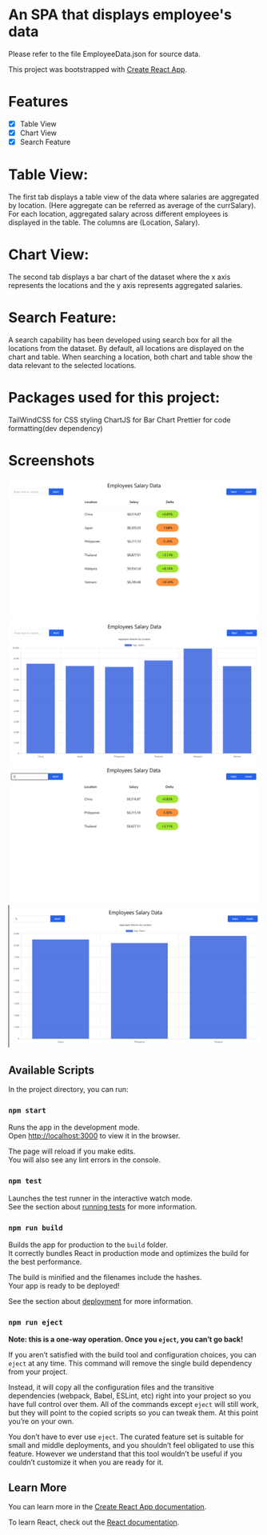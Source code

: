 # An SPA that displays employee's data

Please refer to the file EmployeeData.json for source data.

This project was bootstrapped with [Create React App](https://github.com/facebook/create-react-app).

# Features

- [x] Table View
- [x] Chart View
- [x] Search Feature

# Table View:

The first tab displays a table view of the data where salaries are aggregated by location. (Here aggregate can be referred as average of the currSalary). For each location, aggregated salary across different employees is displayed in the table. The columns are (Location, Salary).

# Chart View:

The second tab displays a bar chart of the dataset where the x axis represents the locations and the y axis represents aggregated salaries.

# Search Feature:

A search capability has been developed using search box for all the locations from the dataset. By default, all locations are displayed on the chart and table. When searching a location, both chart and table show the data relevant to the selected locations.

# Packages used for this project:

TailWindCSS for CSS styling
ChartJS for Bar Chart
Prettier for code formatting(dev dependency)

# Screenshots

![Alt Screenshot1](/screenshots/Screenshot1.png 'Screenshot 1')
![Alt Screenshot2](/screenshots/Screenshot2.png 'Screenshot 2')
![Alt Screenshot3](/screenshots/Screenshot3.png 'Screenshot 3')
![Alt Screenshot4](/screenshots/Screenshot4.png 'Screenshot 4')

## Available Scripts

In the project directory, you can run:

### `npm start`

Runs the app in the development mode.\
Open [http://localhost:3000](http://localhost:3000) to view it in the browser.

The page will reload if you make edits.\
You will also see any lint errors in the console.

### `npm test`

Launches the test runner in the interactive watch mode.\
See the section about [running tests](https://facebook.github.io/create-react-app/docs/running-tests) for more information.

### `npm run build`

Builds the app for production to the `build` folder.\
It correctly bundles React in production mode and optimizes the build for the best performance.

The build is minified and the filenames include the hashes.\
Your app is ready to be deployed!

See the section about [deployment](https://facebook.github.io/create-react-app/docs/deployment) for more information.

### `npm run eject`

**Note: this is a one-way operation. Once you `eject`, you can’t go back!**

If you aren’t satisfied with the build tool and configuration choices, you can `eject` at any time. This command will remove the single build dependency from your project.

Instead, it will copy all the configuration files and the transitive dependencies (webpack, Babel, ESLint, etc) right into your project so you have full control over them. All of the commands except `eject` will still work, but they will point to the copied scripts so you can tweak them. At this point you’re on your own.

You don’t have to ever use `eject`. The curated feature set is suitable for small and middle deployments, and you shouldn’t feel obligated to use this feature. However we understand that this tool wouldn’t be useful if you couldn’t customize it when you are ready for it.

## Learn More

You can learn more in the [Create React App documentation](https://facebook.github.io/create-react-app/docs/getting-started).

To learn React, check out the [React documentation](https://reactjs.org/).
